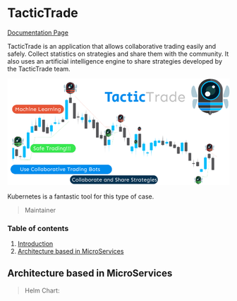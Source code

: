 # TacticTrade

[Documentation Page](https://tactictrade.github.io/docs/#/)

TacticTrade is an application that allows collaborative trading easily and safely. Collect statistics on strategies and share them with the community. It also uses an artificial intelligence engine to share strategies developed by the TacticTrade team.



<!-- ![k8s](docs/assets/TacticTradeDark.png':size=100%') -->
![image](docs/assets/tactictrade_intro.png ':size=50%')

Kubernetes is a fantastic tool for this type of case.

> Maintainer


###  Table of contents

1. [Introduction](#tls-certificates)
2. [Architecture based in MicroServices](#canary-flagger)

## Architecture based in MicroServices

> Helm  Chart:

